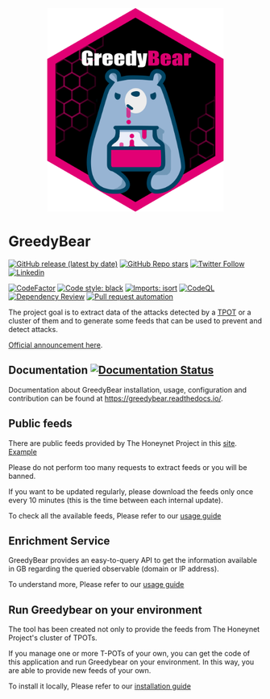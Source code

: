 <p align="center"><img src="docs/static/greedybear.png" width=350 height=404 alt="GreedyBear"/></p>

# GreedyBear
[![GitHub release (latest by date)](https://img.shields.io/github/v/release/intelowlproject/Greedybear)](https://github.com/intelowlproject/Greedybear/releases)
[![GitHub Repo stars](https://img.shields.io/github/stars/intelowlproject/Greedybear?style=social)](https://github.com/intelowlproject/Greedybear/stargazers)
[![Twitter Follow](https://img.shields.io/twitter/follow/intel_owl?style=social)](https://twitter.com/intel_owl)
[![Linkedin](https://img.shields.io/badge/LinkedIn-0077B5?style=flat&logo=linkedin&logoColor=white)](https://www.linkedin.com/company/intelowl/)

[![CodeFactor](https://www.codefactor.io/repository/github/intelowlproject/greedybear/badge)](https://www.codefactor.io/repository/github/intelowlproject/greedybear)
[![Code style: black](https://img.shields.io/badge/code%20style-black-000000.svg)](https://github.com/psf/black)
[![Imports: isort](https://img.shields.io/badge/%20imports-isort-%231674b1?style=flat&labelColor=ef8336)](https://pycqa.github.io/isort/)
[![CodeQL](https://github.com/intelowlproject/GreedyBear/actions/workflows/codeql-analysis.yml/badge.svg)](https://github.com/intelowlproject/GreedyBear/actions/workflows/codeql-analysis.yml)
[![Dependency Review](https://github.com/intelowlproject/GreedyBear/actions/workflows/dependency_review.yml/badge.svg)](https://github.com/intelowlproject/GreedyBear/actions/workflows/dependency_review.yml)
[![Pull request automation](https://github.com/intelowlproject/GreedyBear/actions/workflows/pull_request_automation.yml/badge.svg)](https://github.com/intelowlproject/GreedyBear/actions/workflows/pull_request_automation.yml)

The project goal is to extract data of the attacks detected by a [TPOT](https://github.com/telekom-security/tpotce) or a cluster of them and to generate some feeds that can be used to prevent and detect attacks.

[Official announcement here](https://www.honeynet.org/2021/12/27/new-project-available-greedybear/).

## Documentation [![Documentation Status](https://readthedocs.org/projects/greedybear/badge/?version=latest)](https://greedybear.readthedocs.io/en/latest/?badge=latest)

Documentation about GreedyBear installation, usage, configuration and contribution can be found at https://greedybear.readthedocs.io/.

## Public feeds

There are public feeds provided by The Honeynet Project in this [site](greedybear.honeynet.org). [Example](https://greedybear.honeynet.org/api/feeds/log4j/all/recent.txt)

Please do not perform too many requests to extract feeds or you will be banned.

If you want to be updated regularly, please download the feeds only once every 10 minutes (this is the time between each internal update).

To check all the available feeds, Please refer to our [usage guide](https://greedybear.readthedocs.io/en/latest/Usage.html)


## Enrichment Service

GreedyBear provides an easy-to-query API to get the information available in GB regarding the queried observable (domain or IP address).

To understand more, Please refer to our [usage guide](https://greedybear.readthedocs.io/en/latest/Usage.html)

## Run Greedybear on your environment
The tool has been created not only to provide the feeds from The Honeynet Project's cluster of TPOTs.

If you manage one or more T-POTs of your own, you can get the code of this application and run Greedybear on your environment.
In this way, you are able to provide new feeds of your own.

To install it locally, Please refer to our [installation guide](https://greedybear.readthedocs.io/en/latest/Installation.html)
